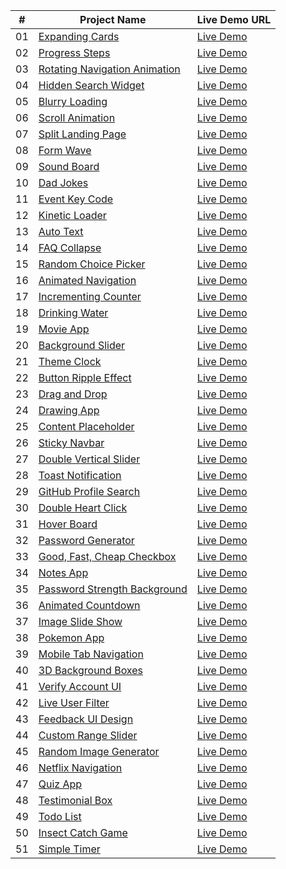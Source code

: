 
| #   | Project Name                                      | Live Demo URL                                     |
| --- | ------------------------------------------------- | ------------------------------------------------ |
| 01  | [Expanding Cards](https://github.com/2024-Udemy/expanding-cards)             | [Live Demo](https://2024-Udemy.github.io/expanding-cards/) |
| 02  | [Progress Steps](https://github.com/2024-Udemy/progress-steps)                | [Live Demo](https://2024-Udemy.github.io/progress-steps/) |
| 03  | [Rotating Navigation Animation](https://github.com/2024-Udemy/rotating-navigation-animation) | [Live Demo](https://2024-Udemy.github.io/rotating-navigation-animation/) |
| 04  | [Hidden Search Widget](https://github.com/2024-Udemy/hidden-search-widget)    | [Live Demo](https://2024-Udemy.github.io/hidden-search-widget/) |
| 05  | [Blurry Loading](https://github.com/2024-Udemy/blurry-loading)                | [Live Demo](https://2024-Udemy.github.io/blurry-loading/) |
| 06  | [Scroll Animation](https://github.com/2024-Udemy/scroll-animation)            | [Live Demo](https://2024-Udemy.github.io/scroll-animation/) |
| 07  | [Split Landing Page](https://github.com/2024-Udemy/split-landing-page)        | [Live Demo](https://2024-Udemy.github.io/split-landing-page/) |
| 08  | [Form Wave](https://github.com/2024-Udemy/form-wave)                          | [Live Demo](https://2024-Udemy.github.io/form-wave/) |
| 09  | [Sound Board](https://github.com/2024-Udemy/sound-board)                      | [Live Demo](https://2024-Udemy.github.io/sound-board/) |
| 10  | [Dad Jokes](https://github.com/2024-Udemy/dad-jokes)                          | [Live Demo](https://2024-Udemy.github.io/dad-jokes/) |
| 11  | [Event Key Code](https://github.com/2024-Udemy/event-key-code)                | [Live Demo](https://2024-Udemy.github.io/event-key-code/) |
| 12  | [Kinetic Loader](https://github.com/2024-Udemy/kinetic-loader)                | [Live Demo](https://2024-Udemy.github.io/kinetic-loader/) |
| 13  | [Auto Text](https://github.com/2024-Udemy/auto-text)                          | [Live Demo](https://2024-Udemy.github.io/auto-text/) |
| 14  | [FAQ Collapse](https://github.com/2024-Udemy/faq-collapse)                    | [Live Demo](https://2024-Udemy.github.io/faq-collapse/) |
| 15  | [Random Choice Picker](https://github.com/2024-Udemy/random-choice-picker)    | [Live Demo](https://2024-Udemy.github.io/random-choice-picker/) |
| 16  | [Animated Navigation](https://github.com/2024-Udemy/animated-navigation)      | [Live Demo](https://2024-Udemy.github.io/animated-navigation/) |
| 17  | [Incrementing Counter](https://github.com/2024-Udemy/incrementing-counter)    | [Live Demo](https://2024-Udemy.github.io/incrementing-counter/) |
| 18  | [Drinking Water](https://github.com/2024-Udemy/drinking-water)                | [Live Demo](https://2024-Udemy.github.io/drinking-water/) |
| 19  | [Movie App](https://github.com/2024-Udemy/movie-app)                          | [Live Demo](https://2024-Udemy.github.io/movie-app/) |
| 20  | [Background Slider](https://github.com/2024-Udemy/background-slider)          | [Live Demo](https://2024-Udemy.github.io/background-slider/) |
| 21  | [Theme Clock](https://github.com/2024-Udemy/theme-clock)                      | [Live Demo](https://2024-Udemy.github.io/theme-clock/) |
| 22  | [Button Ripple Effect](https://github.com/2024-Udemy/button-ripple-effect)    | [Live Demo](https://2024-Udemy.github.io/button-ripple-effect/) |
| 23  | [Drag and Drop](https://github.com/2024-Udemy/drag-and-drop)                  | [Live Demo](https://2024-Udemy.github.io/drag-and-drop/) |
| 24  | [Drawing App](https://github.com/2024-Udemy/drawing-app)                      | [Live Demo](https://2024-Udemy.github.io/drawing-app/) |
| 25  | [Content Placeholder](https://github.com/2024-Udemy/content-placeholder)      | [Live Demo](https://2024-Udemy.github.io/content-placeholder/) |
| 26  | [Sticky Navbar](https://github.com/2024-Udemy/sticky-navbar)                  | [Live Demo](https://2024-Udemy.github.io/sticky-navbar/) |
| 27  | [Double Vertical Slider](https://github.com/2024-Udemy/double-vertical-slider) | [Live Demo](https://2024-Udemy.github.io/double-vertical-slider/) |
| 28  | [Toast Notification](https://github.com/2024-Udemy/toast-notification)        | [Live Demo](https://2024-Udemy.github.io/toast-notification/) |
| 29  | [GitHub Profile Search](https://github.com/2024-Udemy/github-profile-search)  | [Live Demo](https://2024-Udemy.github.io/github-profile-search/) |
| 30  | [Double Heart Click](https://github.com/2024-Udemy/double-heart-click)        | [Live Demo](https://2024-Udemy.github.io/double-heart-click/) |
| 31  | [Hover Board](https://github.com/2024-Udemy/hover-board)                      | [Live Demo](https://2024-Udemy.github.io/hover-board/) |
| 32  | [Password Generator](https://github.com/2024-Udemy/password-generator)        | [Live Demo](https://2024-Udemy.github.io/password-generator/) |
| 33  | [Good, Fast, Cheap Checkbox](https://github.com/2024-Udemy/good-fast-cheap-checkbox) | [Live Demo](https://2024-Udemy.github.io/good-fast-cheap-checkbox/) |
| 34  | [Notes App](https://github.com/2024-Udemy/notes-app)                          | [Live Demo](https://2024-Udemy.github.io/notes-app/) |
| 35  | [Password Strength Background](https://github.com/2024-Udemy/password-strength-background) | [Live Demo](https://2024-Udemy.github.io/password-strength-background/) |
| 36  | [Animated Countdown](https://github.com/2024-Udemy/animated-countdown)        | [Live Demo](https://2024-Udemy.github.io/animated-countdown/) |
| 37  | [Image Slide Show](https://github.com/2024-Udemy/image-slide-show)            | [Live Demo](https://2024-Udemy.github.io/image-slide-show/) |
| 38  | [Pokemon App](https://github.com/2024-Udemy/pokemon-app)                      | [Live Demo](https://2024-Udemy.github.io/pokemon-app/) |
| 39  | [Mobile Tab Navigation](https://github.com/2024-Udemy/mobile-tab-navigation)  | [Live Demo](https://2024-Udemy.github.io/mobile-tab-navigation/) |
| 40  | [3D Background Boxes](https://github.com/2024-Udemy/3d-background-boxes)      | [Live Demo](https://2024-Udemy.github.io/3d-background-boxes/) |
| 41  | [Verify Account UI](https://github.com/2024-Udemy/verify-account-ui)          | [Live Demo](https://2024-Udemy.github.io/verify-account-ui/) |
| 42  | [Live User Filter](https://github.com/2024-Udemy/live-user-filter)            | [Live Demo](https://2024-Udemy.github.io/live-user-filter/) |
| 43  | [Feedback UI Design](https://github.com/2024-Udemy/feedback-ui-design)        | [Live Demo](https://2024-Udemy.github.io/feedback-ui-design/) |
| 44  | [Custom Range Slider](https://github.com/2024-Udemy/custom-range-slider)      | [Live Demo](https://2024-Udemy.github.io/custom-range-slider/) |
| 45  | [Random Image Generator](https://github.com/2024-Udemy/random-image-generator)| [Live Demo](https://2024-Udemy.github.io/random-image-generator/) |
| 46  | [Netflix Navigation](https://github.com/2024-Udemy/netflix-navigation)        | [Live Demo](https://2024-Udemy.github.io/netflix-navigation/) |
| 47  | [Quiz App](https://github.com/2024-Udemy/quiz-app)                            | [Live Demo](https://2024-Udemy.github.io/quiz-app/) |
| 48  | [Testimonial Box](https://github.com/2024-Udemy/testimonial-box)              | [Live Demo](https://2024-Udemy.github.io/testimonial-box/) |
| 49  | [Todo List](https://github.com/2024-Udemy/todo-list)                          | [Live Demo](https://2024-Udemy.github.io/todo-list/) |
| 50  | [Insect Catch Game](https://github.com/2024-Udemy/insect-catch-game)          | [Live Demo](https://2024-Udemy.github.io/insect-catch-game/) |
| 51  | [Simple Timer](https://github.com/2024-Udemy/simple-timer)                    | [Live Demo](https://2024-Udemy.github.io/simple-timer/) |


